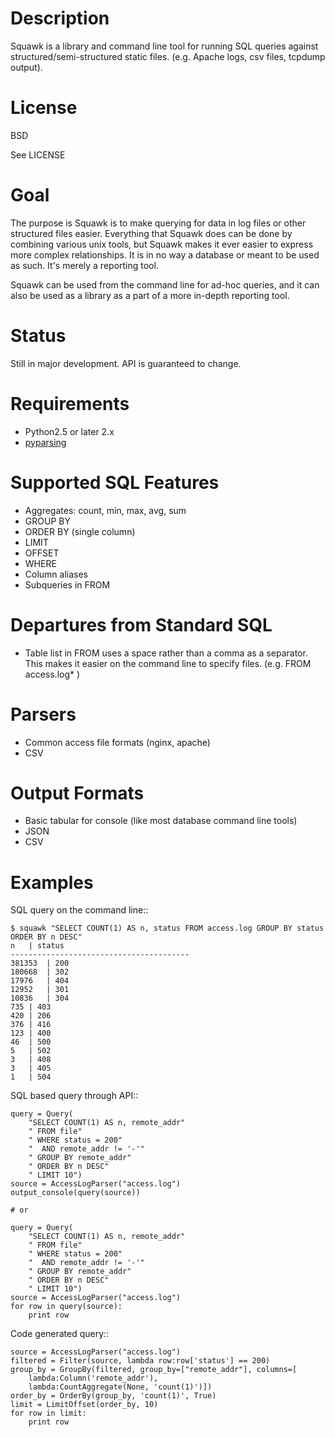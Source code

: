 
Description
===========

Squawk is a library and command line tool for running SQL queries
against structured/semi-structured static files.
(e.g. Apache logs, csv files, tcpdump output).

License
=======

BSD

See LICENSE

Goal
====

The purpose is Squawk is to make querying for data in log files or other
structured files easier. Everything that Squawk does can be done by
combining various unix tools, but Squawk makes it ever easier to express
more complex relationships. It is in no way a database or meant to be
used as such. It's merely a reporting tool.

Squawk can be used from the command line for ad-hoc queries, and it can
also be used as a library as a part of a more in-depth reporting tool.

Status
======

Still in major development. API is guaranteed to change.

Requirements
============

 * Python2.5 or later 2.x
 * [pyparsing](http://pyparsing.wikispaces.com/)

Supported SQL Features
======================

 * Aggregates: count, min, max, avg, sum
 * GROUP BY
 * ORDER BY (single column)
 * LIMIT
 * OFFSET
 * WHERE
 * Column aliases
 * Subqueries in FROM

Departures from Standard SQL
============================

 * Table list in FROM uses a space rather than a comma as a separator.
   This makes it easier on the command line to specify files.
   (e.g. FROM access.log* )

Parsers
=======

 * Common access file formats (nginx, apache)
 * CSV

Output Formats
==============

 * Basic tabular for console (like most database command line tools)
 * JSON
 * CSV

Examples
========

SQL query on the command line::

    $ squawk "SELECT COUNT(1) AS n, status FROM access.log GROUP BY status ORDER BY n DESC"
    n	| status
    ----------------------------------------
    381353	| 200
    180668	| 302
    17976	| 404
    12952	| 301
    10836	| 304
    735	| 403
    420	| 206
    376	| 416
    123	| 400
    46	| 500
    5	| 502
    3	| 408
    3	| 405
    1	| 504

SQL based query through API::

    query = Query(
        "SELECT COUNT(1) AS n, remote_addr"
        " FROM file"
        " WHERE status = 200"
        "  AND remote_addr != '-'"
        " GROUP BY remote_addr"
        " ORDER BY n DESC"
        " LIMIT 10")
    source = AccessLogParser("access.log")
    output_console(query(source))
    
    # or
    
    query = Query(
        "SELECT COUNT(1) AS n, remote_addr"
        " FROM file"
        " WHERE status = 200"
        "  AND remote_addr != '-'"
        " GROUP BY remote_addr"
        " ORDER BY n DESC"
        " LIMIT 10")
    source = AccessLogParser("access.log")
    for row in query(source):
        print row

Code generated query::

    source = AccessLogParser("access.log")
    filtered = Filter(source, lambda row:row['status'] == 200)
    group_by = GroupBy(filtered, group_by=["remote_addr"], columns=[
        lambda:Column('remote_addr'),
        lambda:CountAggregate(None, 'count(1)')])
    order_by = OrderBy(group_by, 'count(1)', True)
    limit = LimitOffset(order_by, 10)
    for row in limit:
        print row
